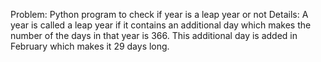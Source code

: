 Problem: Python program to check if year is a leap year or not
Details: A year is called a leap year if it contains an additional day which makes the number of the days in that year is 366. 
         This additional day is added in February which makes it 29 days long.
